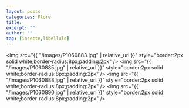 ```yaml
---
layout: posts
categories: Flore
title: 
excerpt: ""
author: ""
tag: [insecte,libellule]
---
```

<img src="{{ "/images/P1060883.jpg" | relative_url }}" style="border:2px solid white;border-radius:8px;padding:2px" />
<img src="{{ "/images/P1060885.jpg" | relative_url }}" style="border:2px solid white;border-radius:8px;padding:2px" />
<img src="{{ "/images/P1060888.jpg" | relative_url }}" style="border:2px solid white;border-radius:8px;padding:2px" />
<img src="{{ "/images/P1060890.jpg" | relative_url }}" style="border:2px solid white;border-radius:8px;padding:2px" />
